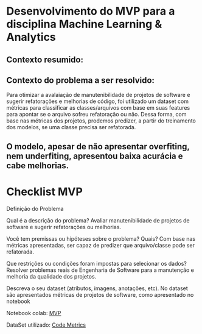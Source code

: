# Desenvolvimento do MVP para a disciplina Machine Learning & Analytics

## Contexto resumido: 

## Contexto do problema a ser resolvido: 
Para otimizar a avalaiação de manutenibilidade de projetos de software e sugerir refatorações e melhorias de código, foi utilizado um dataset com métricas para classificar as classes/arquivos com base em suas features para apontar se o arquivo sofreu refatoração ou não. Dessa forma, com base nas métricas dos projetos, prodemos predizer, a partir do treinamento dos modelos, se uma classe precisa ser refatorada. 

## O modelo, apesar de não apresentar overfiting, nem underfiting, apresentou baixa acurácia e cabe melhorias. 

# Checklist MVP

 Definição do Problema

Qual é a descrição do problema?
   Avaliar manutenibilidade de projetos de software e sugerir refatorações ou melhorias.
  
Você tem premissas ou hipóteses sobre o problema? Quais?
   Com base nas métricas apresentadas, ser capaz de predizer que arquivo/classe pode ser refatorada. 

Que restrições ou condições foram impostas para selecionar os dados?
   Resolver problemas reais de Engenharia de Software para a manutenção e melhoria da qualidade dos projetos. 
  
Descreva o seu dataset (atributos, imagens, anotações, etc).
   No dataset são apresentados métricas de projetos de software, como apresentado no notebook   


Notebook colab: [MVP](https://colab.research.google.com/drive/1oHGrG9VVLFcL5x5mWBE5q6whUG86_NX6?usp=sharing)

DataSet utilizado: [Code Metrics](https://www.kaggle.com/datasets/amalsalilan/code-metrics-dataset-softwareprojectstructure/data)
